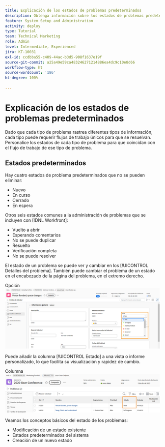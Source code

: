 ```yaml
---
title: Explicación de los estados de problemas predeterminados
description: Obtenga información sobre los estados de problemas predeterminados y por qué le conviene personalizarlos para que coincidan con el flujo de trabajo de su organización.
feature: System Setup and Administration
activity: deploy
type: Tutorial
team: Technical Marketing
role: Admin
level: Intermediate, Experienced
jira: KT-10031
exl-id: ccdbba55-c409-44ac-b3d5-908f1637e19f
source-git-commit: a25a49e59ca483246271214886ea4dc9c10e8d66
workflow-type: ht
source-wordcount: '186'
ht-degree: 100%

---
```


# Explicación de los estados de problemas predeterminados

Dado que cada tipo de problema rastrea diferentes tipos de información, cada tipo puede requerir flujos de trabajo únicos para que se resuelvan. Personalice los estados de cada tipo de problema para que coincidan con el flujo de trabajo de ese tipo de problema.

<!---
add URL in paragraph below
--->

## Estados predeterminados

Hay cuatro estados de problema predeterminados que no se pueden eliminar:

* Nuevo
* En curso
* Cerrado
* En espera

Otros seis estados comunes a la administración de problemas que se incluyen con [!DNL Workfront]:

* Vuelto a abrir
* Esperando comentarios
* No se puede duplicar
* Resuelto
* Verificación completa
* No se puede resolver

<!---
need URL in paragraph below
--->


El estado de un problema se puede ver y cambiar en los [!UICONTROL Detalles del problema]. También puede cambiar el problema de un estado en el encabezado de la página del problema, en el extremo derecho.

Opción ![[!UICONTROL Estado] en la página del encabezado y la página [!UICONTROL Detalles del problema]](assets/admin-fund-issue-details-status.png)

Puede añadir la columna [!UICONTROL Estado] a una vista o informe personalizado, lo que facilita su visualización y rapidez de cambio.

Columna ![[!UICONTROL Estado] en [!UICONTROL Vista]](assets/admin-fund-issue-status-view.png)

<!---
link the bullets below to the articles
--->

Veamos los conceptos básicos del estado de los problemas:

* Modificación de un estado existente
* Estados predeterminados del sistema
* Creación de un nuevo estado
